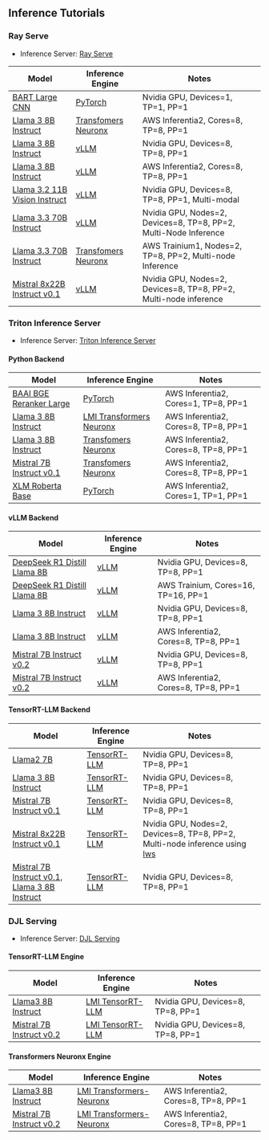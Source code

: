 ## Inference Tutorials

### Ray Serve

* Inference Server: [Ray Serve](https://docs.ray.io/en/latest/serve/index.html)

| Model      | Inference Engine | Notes |
| ----------- | ----------- | ------------ |
| [BART Large CNN](./rayserve/facebook-bart-large-cnn/README.md)    | [PyTorch](https://pytorch.org/)   | Nvidia GPU, Devices=1, TP=1, PP=1 |
| [Llama 3 8B Instruct](./rayserve/meta-llama3-8b-neuron/README.md)    | [Transfomers Neuronx](https://github.com/aws-neuron/transformers-neuronx)     | AWS Inferentia2, Cores=8, TP=8, PP=1 |
| [Llama 3 8B Instruct](./rayserve/meta-llama3-8b-vllm/README.md)    | [vLLM](https://github.com/vllm-project/vllm)    | Nvidia GPU, Devices=8, TP=8, PP=1 |
| [Llama 3 8B Instruct](./rayserve/meta-llama3-8b-vllm-neuron/README.md)    | [vLLM](https://github.com/vllm-project/vllm)    | AWS Inferentia2, Cores=8, TP=8, PP=1 |
| [Llama 3.2 11B Vision Instruct](./rayserve/meta-llama32-11b-vis-inst-vllm/README.md)    | [vLLM](https://github.com/vllm-project/vllm)    | Nvidia GPU, Devices=8, TP=8, PP=1, Multi-modal |
| [Llama 3.3 70B Instruct](./rayserve/meta-llama33-70b-instruct-vllm/README.md)    | [vLLM](https://github.com/vllm-project/vllm)    | Nvidia GPU, Nodes=2, Devices=8,  TP=8, PP=2, Multi-Node Inference |
| [Llama 3.3 70B Instruct](./rayserve/meta-llama33-70b-instruct-neuron/README.md)    | [Transfomers Neuronx](https://github.com/aws-neuron/transformers-neuronx)     | AWS Trainium1, Nodes=2, TP=8, PP=2, Multi-node Inference |
| [Mistral 8x22B Instruct v0.1](./rayserve/mistral-8x22b-instruct-v01-vllm/README.md)    | [vLLM](https://github.com/vllm-project/vllm)    | Nvidia GPU, Nodes=2, Devices=8, TP=8, PP=2, Multi-node inference |


### Triton Inference Server

* Inference Server: [Triton Inference Server](https://github.com/triton-inference-server/server)

#### Python Backend

| Model      | Inference Engine | Notes |
| ----------- | ----------- | ------------ |
| [BAAI BGE Reranker Large](./triton-inference-server/python_backend/baai-bge-reranker-large-neuron/README.md)    | [PyTorch](https://pytorch.org/)   | AWS Inferentia2, Cores=1, TP=8, PP=1 |
| [Llama 3 8B Instruct](./triton-inference-server/python_backend/llama3-8b-instruct-lmi-neuron/README.md)    |[LMI Transformers Neuronx](https://docs.djl.ai/master/docs/serving/serving/docs/lmi/user_guides/tnx_user_guide.html)   | AWS Inferentia2, Cores=8, TP=8, PP=1 |
| [Llama 3 8B Instruct](./triton-inference-server/python_backend/llama3-8b-instruct-neuron/README.md)    |[Transfomers Neuronx](https://github.com/aws-neuron/transformers-neuronx)   | AWS Inferentia2, Cores=8, TP=8, PP=1 |
| [Mistral 7B Instruct v0.1](./triton-inference-server/python_backend/mistral-7b-instruct-v01-neuron/README.md)    |[Transfomers Neuronx](https://github.com/aws-neuron/transformers-neuronx)   | AWS Inferentia2, Cores=8, TP=8, PP=1 |
| [XLM Roberta Base](./triton-inference-server/python_backend/xlm-roberta-base-neuron/README.md)    |[PyTorch](https://pytorch.org/)   | AWS Inferentia2, Cores=1, TP=1, PP=1 |


#### vLLM Backend

 Model      | Inference Engine | Notes |
| ----------- | ----------- | ------------ |
| [DeepSeek R1 Distill Llama 8B](./triton-inference-server/vllm_backend/deepseek-r1-distill-llama-8b/README.md)    |[vLLM](https://github.com/vllm-project/vllm)   | Nvidia GPU, Devices=8, TP=8, PP=1 |
| [DeepSeek R1 Distill Llama 8B](./triton-inference-server/vllm_backend/deepseek-r1-distill-llama-8b-neuron/README.md)    |[vLLM](https://github.com/vllm-project/vllm)   | AWS Trainium, Cores=16, TP=16, PP=1 |
| [Llama 3 8B Instruct](./triton-inference-server/vllm_backend/llama3-8b-instruct/README.md)    |[vLLM](https://github.com/vllm-project/vllm)   | Nvidia GPU, Devices=8, TP=8, PP=1 |
| [Llama 3 8B Instruct](./triton-inference-server/vllm_backend/llama3-8b-instruct-neuron/README.md)    |[vLLM](https://github.com/vllm-project/vllm)   | AWS Inferentia2, Cores=8, TP=8, PP=1 |
| [Mistral 7B Instruct v0.2](./triton-inference-server/vllm_backend/mistral-7b-instruct-v02/README.md)    |[vLLM](https://github.com/vllm-project/vllm)   | Nvidia GPU, Devices=8, TP=8, PP=1 |
| [Mistral 7B Instruct v0.2](./triton-inference-server/vllm_backend/mistral-7b-instruct-v02-neuron/README.md)    |[vLLM](https://github.com/vllm-project/vllm)   | AWS Inferentia2, Cores=8, TP=8, PP=1 |


#### TensorRT-LLM Backend

 Model      | Inference Engine | Notes |
| ----------- | ----------- | ------------ |
| [Llama2 7B](./triton-inference-server/tensorrtllm_backend/llama2-7b/README.md)    |[TensorRT-LLM](https://github.com/NVIDIA/TensorRT-LLM)   | Nvidia GPU, Devices=8, TP=8, PP=1 |
| [Llama 3 8B Instruct](./triton-inference-server/tensorrtllm_backend/llama3-8b-instruct/README.md)    |[TensorRT-LLM](https://github.com/NVIDIA/TensorRT-LLM)   | Nvidia GPU, Devices=8, TP=8, PP=1 |
| [Mistral 7B Instruct v0.1](./triton-inference-server/tensorrtllm_backend/mistral-7b-instruct-v01/README.md)    |[TensorRT-LLM](https://github.com/NVIDIA/TensorRT-LLM)   | Nvidia GPU, Devices=8, TP=8, PP=1 |
| [Mistral 8x22B Instruct v0.1](./triton-inference-server/tensorrtllm_backend/mistral-8x22b-instruct-v01/README.md)    |[TensorRT-LLM](https://github.com/NVIDIA/TensorRT-LLM)   | Nvidia GPU, Nodes=2, Devices=8, TP=8, PP=2, Multi-node inference using [lws](https://github.com/kubernetes-sigs/lws) |
| [Mistral 7B Instruct v0.1, Llama 3 8B Instruct](./triton-inference-server/tensorrtllm_backend/mistral-7b-instruct-v01_llama3-8b/README.md)    |[TensorRT-LLM](https://github.com/NVIDIA/TensorRT-LLM)   | Nvidia GPU, Devices=8, TP=8, PP=1 |


### DJL Serving

* Inference Server: [DJL Serving](https://github.com/deepjavalibrary/djl-serving)

#### TensorRT-LLM Engine

| Model      | Inference Engine | Notes |
| ----------- | ----------- | ------------ |
| [Llama3 8B Instruct](./djl-serving/tensorrt-llm/llama3-8b-instruct/README.md)    | [LMI TensorRT-LLM](https://docs.djl.ai/master/docs/serving/serving/docs/lmi/user_guides/trt_llm_user_guide.html)    | Nvidia GPU, Devices=8, TP=8, PP=1 |
| [Mistral 7B Instruct v0.2](./djl-serving/tensorrt-llm/mistral-7b-instruct-v0.2/README.md)    | [LMI TensorRT-LLM](https://docs.djl.ai/master/docs/serving/serving/docs/lmi/user_guides/trt_llm_user_guide.html)    | Nvidia GPU, Devices=8, TP=8, PP=1 |


#### Transformers Neuronx Engine

| Model      | Inference Engine | Notes |
| ----------- | ----------- | ------------ |
| [Llama3 8B Instruct](./djl-serving/transformers-neuronx/llama3-8b-instruct/README.md)    | [LMI Transformers-Neuronx](https://docs.djl.ai/master/docs/serving/serving/docs/lmi/user_guides/tnx_user_guide.html)    | AWS Inferentia2, Cores=8, TP=8, PP=1 |
| [Mistral 7B Instruct v0.2](./djl-serving/transformers-neuronx/mistral-7b-instruct-v0.2/README.md)    | [LMI Transformers-Neuronx](https://docs.djl.ai/master/docs/serving/serving/docs/lmi/user_guides/tnx_user_guide.html)    | AWS Inferentia2, Cores=8, TP=8, PP=1 |
